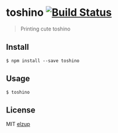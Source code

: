# toshino [![Build Status](https://travis-ci.org/elzup/toshino.svg?branch=master)](https://travis-ci.org/elzup/toshino)

> Printing cute toshino


## Install

```
$ npm install --save toshino
```


## Usage

```
$ toshino
```


## License

MIT [elzup](http://elzup.com)
